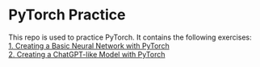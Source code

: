 # PyTorch Practice

This repo is used to practice PyTorch. It contains the following exercises:<br>
[1. Creating a Basic Neural Network with PyTorch](https://github.com/Suniljit/pytorch-practice/blob/main/01-basic-nn.ipynb)<br>
[2. Creating a ChatGPT-like Model with PyTorch](https://github.com/Suniljit/pytorch-practice/blob/main/03_chatgpt-like-transformer-from-scratch.ipynb)<br>